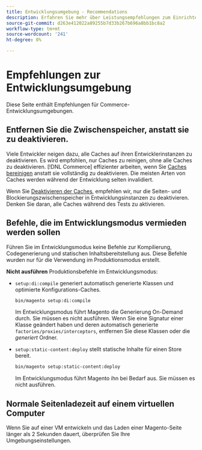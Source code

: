 ```yaml
---
title: Entwicklungsumgebung - Recommendations
description: Erfahren Sie mehr über Leistungsempfehlungen zum Einrichten Ihrer lokalen Adobe Commerce- oder Magento Open Source-Entwicklungsumgebung.
source-git-commit: d263e412022a89255b7d33b267b696a8bb1bc8a2
workflow-type: tm+mt
source-wordcount: '241'
ht-degree: 0%

---
```



# Empfehlungen zur Entwicklungsumgebung

Diese Seite enthält Empfehlungen für Commerce-Entwicklungsumgebungen.

## Entfernen Sie die Zwischenspeicher, anstatt sie zu deaktivieren.

Viele Entwickler neigen dazu, alle Caches auf ihren Entwicklerinstanzen zu deaktivieren. Es wird empfohlen, nur Caches zu reinigen, ohne alle Caches zu deaktivieren. [!DNL Commerce] effizienter arbeiten, wenn Sie [Caches bereinigen] anstatt sie vollständig zu deaktivieren. Die meisten Arten von Caches werden während der Entwicklung selten invalidiert.

Wenn Sie [Deaktivieren der Caches], empfehlen wir, nur die Seiten- und Blockierungszwischenspeicher in Entwicklungsinstanzen zu deaktivieren. Denken Sie daran, alle Caches während des Tests zu aktivieren.

## Befehle, die im Entwicklungsmodus vermieden werden sollen

Führen Sie im Entwicklungsmodus keine Befehle zur Kompilierung, Codegenerierung und statischen Inhaltsbereitstellung aus. Diese Befehle wurden nur für die Verwendung im Produktionsmodus erstellt.

**Nicht ausführen** Produktionsbefehle im Entwicklungsmodus:

* `setup:di:compile` generiert automatisch generierte Klassen und optimierte Konfigurations-Caches.

   ```bash
   bin/magento setup:di:compile
   ```

   Im Entwicklungsmodus führt Magento die Generierung On-Demand durch. Sie müssen es nicht ausführen. Wenn Sie eine Signatur einer Klasse geändert haben und deren automatisch generierte `factories/proxies/interceptors`, entfernen Sie diese Klassen oder die _generiert_ Ordner.

* `setup:static-content:deploy` stellt statische Inhalte für einen Store bereit.

   ```bash
   bin/magento setup:static-content:deploy
   ```

   Im Entwicklungsmodus führt Magento ihn bei Bedarf aus. Sie müssen es nicht ausführen.

## Normale Seitenladezeit auf einem virtuellen Computer

Wenn Sie auf einer VM entwickeln und das Laden einer Magento-Seite länger als 2 Sekunden dauert, überprüfen Sie Ihre Umgebungseinstellungen.

<!-- Link definitions -->

[Caches bereinigen]: ../configuration/cli/manage-cache.md#clean-and-flush-cache-types
[Deaktivieren der Caches]: ../configuration/cli/manage-cache.md#enable-or-disable-cache-types
